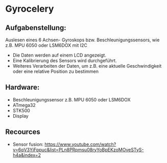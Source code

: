 # Gyrocelery
## Aufgabenstellung: 
Auslesen eines 6 Achsen- Gyroskops bzw. Beschleunigungssensors, wie z.B. MPU 6050 oder LSM6DOX mit I2C

- Die Daten werden auf einem LCD angezeigt.
- Eine Kalibrierung des Sensors wird durchgeführt.
- Weiteres Verarbeiten der Daten, um z.B. eine aktuelle Geschwindigkeit oder eine relative Position zu bestimmen

## Hardware:
- Beschleunigungssensor z.B. MPU 6050 oder LSM6DOX
- ATmega32
- STK500
- Display

## Recources
- Sensor fusion: https://www.youtube.com/watch?v=6qV3YjFppuc&list=PLn8PRpmsu08ryYoBpEKzoMOveSTyS-h4a&index=2
